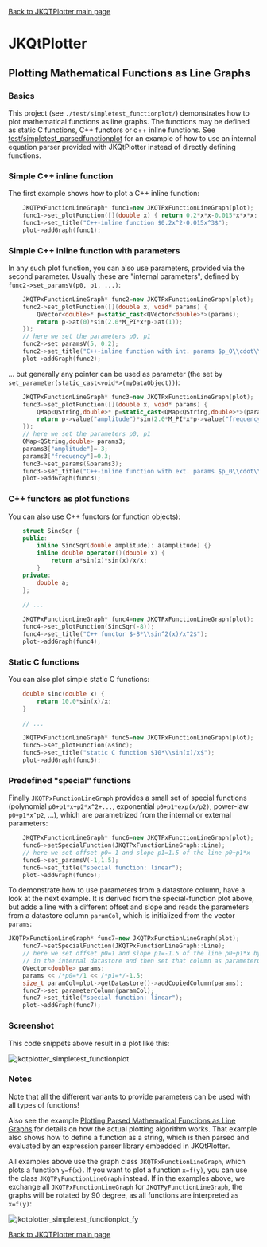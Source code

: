 [Back to JKQTPlotter main page](https://github.com/jkriege2/JKQtPlotter/)

# JKQtPlotter

## Plotting Mathematical Functions as Line Graphs
### Basics
This project (see `./test/simpletest_functionplot/`) demonstrates how to plot mathematical functions as line graphs. The functions may be defined as static C functions, C++ functors or c++ inline functions. See [test/simpletest_parsedfunctionplot](https://github.com/jkriege2/JKQtPlotter/tree/master/test/simpletest_parsedfunctionplot) for an example of how to use an internal equation parser provided with JKQtPlotter instead of directly defining functions.

### Simple C++ inline function
The first example shows how to plot a C++ inline function: 
```c++
    JKQTPxFunctionLineGraph* func1=new JKQTPxFunctionLineGraph(plot);
    func1->set_plotFunction([](double x) { return 0.2*x*x-0.015*x*x*x; });
    func1->set_title("C++-inline function $0.2x^2-0.015x^3$");
    plot->addGraph(func1);
```

### Simple C++ inline function with parameters
In any such plot function, you can also use parameters, provided via the second parameter. Usually these are "internal parameters", defined by `func2->set_paramsV(p0, p1, ...)`:
```c++
    JKQTPxFunctionLineGraph* func2=new JKQTPxFunctionLineGraph(plot);
    func2->set_plotFunction([](double x, void* params) {
        QVector<double>* p=static_cast<QVector<double>*>(params);
        return p->at(0)*sin(2.0*M_PI*x*p->at(1));
    });
    // here we set the parameters p0, p1
    func2->set_paramsV(5, 0.2);
    func2->set_title("C++-inline function with int. params $p_0\\cdot\\sin(x*2.0*\\pi\\cdot p_1)$");
    plot->addGraph(func2);
```

... but generally any pointer can be used as parameter (the set by `set_parameter(static_cast<void*>(myDataObject))`):
```c++
    JKQTPxFunctionLineGraph* func3=new JKQTPxFunctionLineGraph(plot);
    func3->set_plotFunction([](double x, void* params) {
        QMap<QString,double>* p=static_cast<QMap<QString,double>*>(params);
        return p->value("amplitude")*sin(2.0*M_PI*x*p->value("frequency"));
    });
    // here we set the parameters p0, p1
    QMap<QString,double> params3;
    params3["amplitude"]=-3;
    params3["frequency"]=0.3;
    func3->set_params(&params3);
    func3->set_title("C++-inline function with ext. params $p_0\\cdot\\sin(x*2.0*\\pi\\cdot p_1)$");
    plot->addGraph(func3);
```

### C++ functors as plot functions
You can also use C++ functors (or function objects):
```c++
    struct SincSqr {
    public:
        inline SincSqr(double amplitude): a(amplitude) {}
        inline double operator()(double x) {
            return a*sin(x)*sin(x)/x/x;
        }
    private:
        double a;
    };

    // ...
    
    JKQTPxFunctionLineGraph* func4=new JKQTPxFunctionLineGraph(plot);
    func4->set_plotFunction(SincSqr(-8));
    func4->set_title("C++ functor $-8*\\sin^2(x)/x^2$");
    plot->addGraph(func4);
```

### Static C functions
You can also plot simple static C functions:
```c++
    double sinc(double x) {
        return 10.0*sin(x)/x;
    }
    
    // ...

    JKQTPxFunctionLineGraph* func5=new JKQTPxFunctionLineGraph(plot);
    func5->set_plotFunction(&sinc);
    func5->set_title("static C function $10*\\sin(x)/x$");
    plot->addGraph(func5);
```

### Predefined "special" functions
Finally `JKQTPxFunctionLineGraph` provides a small set of special functions (polynomial `p0+p1*x+p2*x^2+...`, exponential `p0+p1*exp(x/p2)`, power-law `p0+p1*x^p2`, ...), which are parametrized from the internal or external parameters:
```c++
    JKQTPxFunctionLineGraph* func6=new JKQTPxFunctionLineGraph(plot);
    func6->setSpecialFunction(JKQTPxFunctionLineGraph::Line);
    // here we set offset p0=-1 and slope p1=1.5 of the line p0+p1*x
    func6->set_paramsV(-1,1.5);
    func6->set_title("special function: linear");
    plot->addGraph(func6);
```

To demonstrate how to use parameters from a datastore column, have a look at the next example. It is derived from the special-function plot above, but adds a line with a different offset and slope and reads the parameters from a datastore column `paramCol`, which is initialized from the vector `params`:
```c++
JKQTPxFunctionLineGraph* func7=new JKQTPxFunctionLineGraph(plot);
    func7->setSpecialFunction(JKQTPxFunctionLineGraph::Line);
    // here we set offset p0=1 and slope p1=-1.5 of the line p0+p1*x by adding these into a column
    // in the internal datastore and then set that column as parameterColumn for the function graph
    QVector<double> params;
    params << /*p0=*/1 << /*p1=*/-1.5;
    size_t paramCol=plot->getDatastore()->addCopiedColumn(params);
    func7->set_parameterColumn(paramCol);
    func7->set_title("special function: linear");
    plot->addGraph(func7);
```

### Screenshot
This code snippets above result in a plot like this:

![jkqtplotter_simpletest_functionplot](https://raw.githubusercontent.com/jkriege2/JKQtPlotter/master/screenshots/jkqtplotter_simpletest_functionplot.png)

### Notes
Note that all the different variants to provide parameters can be used with all types of functions!

Also see the example [Plotting Parsed Mathematical Functions as Line Graphs](https://github.com/jkriege2/JKQtPlotter/tree/master/test/simpletest_parsedfunctionplot) for details on how the actual plotting algorithm works. That example also shows how to define a function as a string, which is then parsed and evaluated by an expression parser library embedded in JKQtPlotter.

All examples above use the graph class `JKQTPxFunctionLineGraph`, which plots a function `y=f(x)`. If you want to plot a function `x=f(y)`, you can use the class `JKQTPyFunctionLineGraph` instead. If in the examples above, we exchange all `JKQTPxFunctionLineGraph` for `JKQTPyFunctionLineGraph`, the graphs will be rotated by 90 degree, as all functions are interpreted as `x=f(y)`:

![jkqtplotter_simpletest_functionplot_fy](https://raw.githubusercontent.com/jkriege2/JKQtPlotter/master/screenshots/jkqtplotter_simpletest_functionplot_fy.png)


[Back to JKQTPlotter main page](https://github.com/jkriege2/JKQtPlotter/)